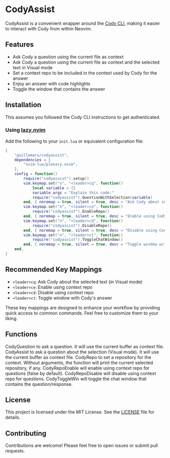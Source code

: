 # CodyAssist

CodyAssist is a convenient wrapper around the [Cody CLI](https://sourcegraph.com/docs/cody/clients/install-cli), making it easier to interact with Cody from within Neovim.

## Features

- Ask Cody a question using the current file as context
- Ask Cody a question using the current file as context and the selected text in Visual mode
- Set a context repo to be included in the context used by Cody for the answer
- Enjoy an answer with code highlights
- Toggle the window that contains the answer

## Installation

This assumes you followed the Cody CLI instructions to get authenticated.

### Using [lazy.nvim](https://github.com/folke/lazy.nvim)

Add the following to your `init.lua` or equivalent configuration file:

```lua
{
    "guillemaru/codyassist",
	dependencies = {
		"nvim-lua/plenary.nvim",
	},
	config = function()
		require("codyassist").setup()
		vim.keymap.set("v", "<leader>cq", function()
			local variable = {}
			variable.args = "Explain this code:"
			require("codyassist").QuestionWithSelection(variable)
		end, { noremap = true, silent = true, desc = "Ask Cody about selection" })
		vim.keymap.set("n", "<leader>ce", function()
			require("codyassist").EnableRepo()
		end, { noremap = true, silent = true, desc = "Enable using Cody context repo" })
		vim.keymap.set("n", "<leader>cd", function()
			require("codyassist").DisableRepo()
		end, { noremap = true, silent = true, desc = "Disable using Cody context repo" })
		vim.keymap.set("n", "<leader>ct", function()
			require("codyassist").ToggleChatWindow()
		end, { noremap = true, silent = true, desc = "Toggle window with Cody's answer" })
	end,
}
```

## Recommended Key Mappings

- `<leader>cq`: Ask Cody about the selected text (in Visual mode)
- `<leader>ce`: Enable using context repo
- `<leader>cd`: Disable using context repo
- `<leader>ct`: Toggle window with Cody's answer

These key mappings are designed to enhance your workflow by providing quick access to common commands. Feel free to customize them to your liking.

## Functions
CodyQuestion to ask a question. It will use the current buffer as context file.
CodyAssist to ask a question about the selection (Visual mode). It will use the current buffer as context file.
CodyRepo <repo> to set a repository for the context. Without arguments, the function will print the current selected repository, if any.
CodyRepoEnable will enable using context repo for questions (false by default).
CodyRepoDisable will disable using context repo for questions.
CodyToggleWin will toggle the chat window that contains the question/response.

## License

This project is licensed under the MIT License. See the [LICENSE](LICENSE) file for details.

## Contributing

Contributions are welcome! Please feel free to open issues or submit pull requests.

